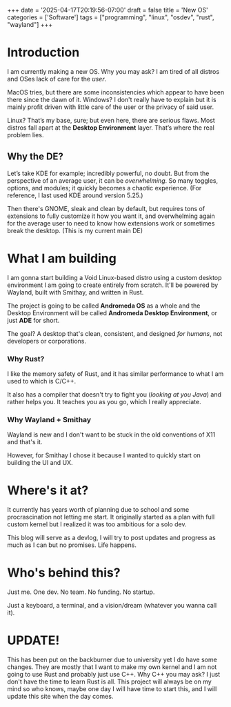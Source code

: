 +++
date = '2025-04-17T20:19:56-07:00'
draft = false
title = 'New OS'
categories = ['Software']
tags = ["programming", "linux", "osdev", "rust", "wayland"]
+++

# Introduction

I am currently making a new OS. Why you may ask? I am tired of all distros and OSes lack of care for the *user*. 

MacOS tries, but there are some inconsistencies which appear to have been there since the dawn of it. Windows? I don't really have to explain but it is mainly profit driven with little care of the user or the privacy of said user. 

Linux? That’s my base, sure; but even here, there are serious flaws. Most distros fall apart at the **Desktop Environment** layer. That’s where the real problem lies.

## Why the DE?

Let’s take KDE for example; incredibly powerful, no doubt. But from the perspective of an average user, it can be *overwhelming*. So many toggles, options, and modules; it quickly becomes a chaotic experience. (For reference, I last used KDE around version 5.25.)

Then there's GNOME, sleak and clean by default, but requires tons of extensions to fully customize it how you want it, and overwhelming again for the average user to need to know how extensions work or sometimes break the desktop. (This is my current main DE)

# What I am building

I am gonna start building a Void Linux-based distro using a custom desktop environment I am going to create entirely from scratch. It'll be powered by Wayland, built with Smithay, and written in Rust. 

The project is going to be called **Andromeda OS** as a whole and the Desktop Environment will be called **Andromeda Desktop Environment**,  or just **ADE** for short.

The goal? A desktop that's clean, consistent, and designed *for humans*, not developers or corporations.

### Why Rust?

I like the memory safety of Rust, and it has similar performance to what I am used to which is C/C++. 

It also has a compiler that doesn't try to fight you (*looking at you Java*) and rather helps you. It teaches you as you go, which I really appreciate.

### Why Wayland + Smithay

Wayland is new and I don't want to be stuck in the old conventions of X11 and that's it. 

However, for Smithay I chose it because I wanted to quickly start on building the UI and UX.

# Where's it at?

It currently has years worth of planning due to school and some procrascination not letting me start. It originally started as a plan with full custom kernel but I realized it was too ambitious for a solo dev.

This blog will serve as a devlog, I will try to post updates and progress as much as I can but no promises. Life happens.

# Who's behind this?

Just me. One dev. No team. No funding. No startup.

Just a keyboard, a terminal, and a vision/dream (whatever you wanna call it).

# UPDATE!

This has been put on the backburner due to university yet I do have some changes. They are mostly that I want to make my own kernel and I am not going to use Rust and probably just use C++. Why C++ you may ask? I just don't have the time to learn Rust is all. This project will always be on my mind so who knows, maybe one day I will have time to start this, and I will update this site when the day comes.